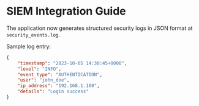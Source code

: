 # SIEM Integration Guide

The application now generates structured security logs in JSON format at `security_events.log`.

Sample log entry:
```json
{
    "timestamp": "2023-10-05 14:30:45+0000",
    "level": "INFO",
    "event_type": "AUTHENTICATION",
    "user": "john_doe",
    "ip_address": "192.168.1.100",
    "details": "Login success"
}